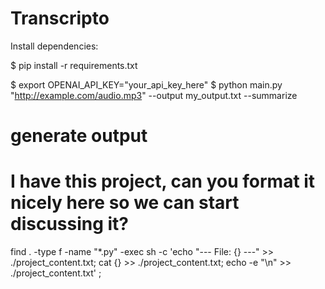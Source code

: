 # Transcripto
Install dependencies:

$ pip install -r requirements.txt

$ export OPENAI_API_KEY="your_api_key_here"
$ python main.py "http://example.com/audio.mp3" --output my_output.txt --summarize


# generate output
# I have this project, can you format it nicely here so we can start discussing it?
find . -type f -name "*.py" -exec sh -c 'echo "--- File: {} ---" >> ./project_content.txt; cat {} >> ./project_content.txt; echo -e "\n" >> ./project_content.txt' \;
